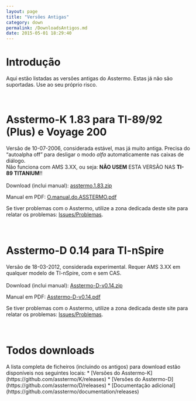 ```yaml
---
layout: page
title: "Versões Antigas"
category: down
permalink: /DownloadsAntigos.md
date: 2015-05-01 18:29:40
---
```


# Introdução
Aqui estão listadas as versões antigas do Asstermo. Estas já não são suportadas. Use ao seu próprio risco.

<br>
<h1>Asstermo-K 1.83 para TI-89/92 (Plus) e Voyage 200</h1>
Versão de 10-07-2006, considerada estável, mas já muito antiga. Precisa do “autoalpha off” para desligar o modo <i>alfa</i> automaticamente nas caixas de diálogo.<br>
Não funciona com AMS 3.XX, ou seja: <b>NÃO USEM</b> ESTA VERSÃO NAS <b>TI-89 TITANIUM</b>!!<br>
<br>
Download (inclui manual): <a href='https://github.com/asstermo/K/releases/download/v1.83/asstermo.1.83.zip'>asstermo.1.83.zip</a>

Manual em PDF: <a href='https://github.com/asstermo/K/releases/download/v1.83/O.manual.do.ASSTERMO.pdf'>O.manual.do.ASSTERMO.pdf</a>

Se tiver problemas com o Asstermo, utilize a zona dedicada deste site para relatar os problemas: <a href='https://github.com/asstermo/asstermo.github.io/issues'>Issues/Problemas</a>.<br>
<br>
<br>
<h1>Asstermo-D 0.14 para TI-nSpire</h1>
Versão de 18-03-2012, considerada experimental. Requer AMS 3.XX em qualquer modelo de TI-nSpire, com e sem CAS.<br>
<br>
Download (inclui manual): <a href='https://github.com/asstermo/D/releases/download/v0.14/Asstermo-D-v0.14.zip'>Asstermo-D-v0.14.zip</a>

Manual em PDF: <a href='https://github.com/asstermo/D/releases/download/v0.14/Asstermo-D-v0.14.pdf'>Asstermo-D-v0.14.pdf</a>

Se tiver problemas com o Asstermo, utilize a zona dedicada deste site para relatar os problemas: <a href='https://github.com/asstermo/asstermo.github.io/issues'>Issues/Problemas</a>.<br>
<br>
<br>
<h1>Todos downloads</h1>
A lista completa de ficheiros (incluindo os antigos) para download estão disponíveis nos seguintes locais:
  * [Versões do Asstermo-K](https://github.com/asstermo/K/releases)
  * [Versões do Asstermo-D](https://github.com/asstermo/D/releases)
  * [Documentação adicional](https://github.com/asstermo/documentation/releases)
